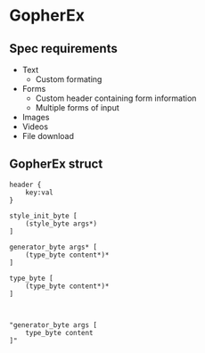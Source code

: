 # GopherEx

## Spec requirements
- Text
    - Custom formating
- Forms
    - Custom header containing form information
    - Multiple forms of input
- Images
- Videos
- File download

## GopherEx struct
    header {
        key:val
    }

    style_init_byte [
        (style_byte args*)
    ]

    generator_byte args* [
        (type_byte content*)*
    ]

    type_byte [
        (type_byte content*)*
    ]



    "generator_byte args [
        type_byte content
    ]"